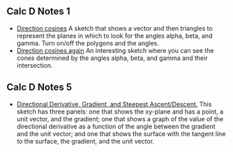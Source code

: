 ## Calc D Notes 1

* [Direction cosines](https://www.geogebra.org/classic/yb4hdmjk)  A sketch that shows a vector and then triangles to represent the planes in which to look for the angles alpha, beta, and gamma.  Turn on/off the polygons and the angles.
* [Direction cosines again](https://www.geogebra.org/classic/m743gwd4)  An interesting sketch where you can see the cones determined by the angles alpha, beta, and gamma and their intersection.

## Calc D Notes 5

* [Directional Derivative, Gradient, and Steepest Ascent/Descent.](https://www.geogebra.org/classic/jgFYzVkC)  This sketch has three panels: one that shows the xy-plane and has a point, a unit vector, and the gradient; one that shows a graph of the value of the directional derivative as a function of the angle between the gradient and the unit vector; and one that shows the surface with the tangent line to the surface, the gradient, and the unit vector.
